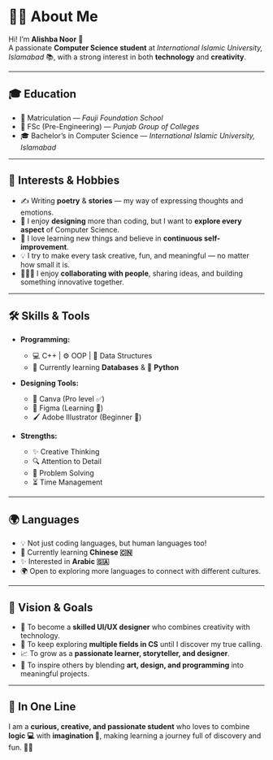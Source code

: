 # 👩‍💻 About Me  

Hi! I’m **Alishba Noor** 🌸  
A passionate **Computer Science student** at *International Islamic University, Islamabad* 📚, with a strong interest in both **technology** and **creativity**.  

---

## 🎓 Education  
- 🎒 Matriculation — *Fauji Foundation School*  
- 📘 FSc (Pre-Engineering) — *Punjab Group of Colleges*  
- 🎓 Bachelor’s in Computer Science — *International Islamic University, Islamabad*  

---

## 🌟 Interests & Hobbies  
- ✍️ Writing **poetry** & **stories** — my way of expressing thoughts and emotions.  
- 🎨 I enjoy **designing** more than coding, but I want to **explore every aspect** of Computer Science.  
- 🌱 I love learning new things and believe in **continuous self-improvement**.  
- 💡 I try to make every task creative, fun, and meaningful — no matter how small it is.  
- 👩‍🤝‍👩 I enjoy **collaborating with people**, sharing ideas, and building something innovative together.  

---

## 🛠️ Skills & Tools  
- **Programming:**  
  - 💻 C++ | ⚙️ OOP | 🌳 Data Structures  
  - 📂 Currently learning **Databases** & 🐍 **Python**  

- **Designing Tools:**  
  - 🎨 Canva (Pro level ✅)  
  - 🎨 Figma (Learning 🚀)  
  - 🖌️ Adobe Illustrator (Beginner 🌱)  

- **Strengths:**  
  - ✨ Creative Thinking  
  - 🔍 Attention to Detail  
  - 🎯 Problem Solving  
  - ⏳ Time Management  

---

## 🌍 Languages  
- 💡 Not just coding languages, but human languages too!  
- 📖 Currently learning **Chinese 🇨🇳**  
- ✨ Interested in **Arabic 🇸🇦**  
- 🌍 Open to exploring more languages to connect with different cultures.  

---

## 🚀 Vision & Goals  
- 🌟 To become a **skilled UI/UX designer** who combines creativity with technology.  
- 🧠 To keep exploring **multiple fields in CS** until I discover my true calling.  
- 📈 To grow as a **passionate learner, storyteller, and designer**.  
- 🤝 To inspire others by blending **art, design, and programming** into meaningful projects.  

---

## 💫 In One Line  
I am a **curious, creative, and passionate student** who loves to combine **logic 💻** with **imagination 🎨**, making learning a journey full of discovery and fun. 🌸✨  
 
